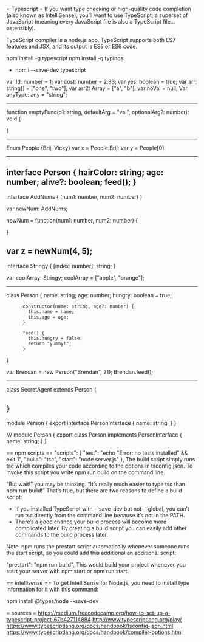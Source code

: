 = Typescript =
If you want type checking or high-quality code completion (also known as IntelliSense), you’ll want to use TypeScript, a superset of JavaScript (meaning every JavaScript file is also a TypeScript file… ostensibly).

TypeScript compiler is a node.js app.
TypeScript supports both ES7 features and JSX, and its output is ES5 or ES6 code.

npm install -g typescript
npm install -g typings

* npm i --save-dev typescript





var Id: number = 1;
var cost: number = 2.33;
var yes: boolean = true;
var arr: string[] = ["one", "two"];
var arr2: Array<number> = ["a", "b"];
var noVal = null;
Var anyType: any = "string";

--------------------------------------------------
function emptyFunc(p1: string, defaultArg = "val", optionalArg?: number): void {

}

--------------------------------------------------
Enum People {Brij, Vicky}
var x = People.Brij;
var y = People[0];

--------------------------------------------------
interface Person {
  hairColor: string;
  age: number;
  alive?: boolean;
  feed();
}
--------------------------------------------------
interface AddNums {
  (num1: number, num2: number)
}

var newNum: AddNums;

newNum = function(num1: number, num2: number) {

}

var z = newNum(4, 5);
--------------------------------------------------

interface Stringy {
  [index: number]: string;
}

var coolArray: Stringy;
coolArray = ["apple", "orange"];

--------------------------------------------------

class Person {
  name: string;
  age: number;
  hungry: boolean = true;

          constructor(name: string, age?: number) {
            this.name = name;
            this.age = age;
          }

          feed() {
            this.hungry = false;
            return "yummy!";
          }
}

var Brendan = new Person("Brendan", 21);
Brendan.feed();

--------------------------------------------------

class SecretAgent extends Person {

}
--------------------------------------------------

module Person {
  export interface PersonInterface {
    name: string;
  }
}


/// <reference path="Person.ts" />
module Person {
  export class Person implements PersonInterface {
    name: string;
  }
}

== npm scripts ==
"scripts": {
  "test": "echo \"Error: no tests installed\" && exit 1",
  "build": "tsc",
  "start": "node server.js"
},
The build script simply runs tsc which compiles your code according to the options in tsconfig.json. To invoke this script you write npm run build on the command line.

“But wait!” you may be thinking. “It’s really much easier to type tsc than npm run build!” That’s true, but there are two reasons to define a build script:
* If you installed TypeScript with --save-dev but not --global, you can’t run tsc directly from the command line because it’s not in the PATH.
* There’s a good chance your build process will become more complicated later. By creating a build script you can easily add other commands to the build process later.

Note: npm runs the prestart script automatically whenever someone runs the start script, so you could add this additional an additional script:

"prestart": "npm run build",
This would build your project whenever you start your server with npm start or npm run start.

== intellisense ==
To get IntelliSense for Node.js, you need to install type information for it with this command:

npm install @types/node --save-dev

= sources =
https://medium.freecodecamp.org/how-to-set-up-a-typescript-project-67b427114884
http://www.typescriptlang.org/play/
https://www.typescriptlang.org/docs/handbook/tsconfig-json.html
https://www.typescriptlang.org/docs/handbook/compiler-options.html
